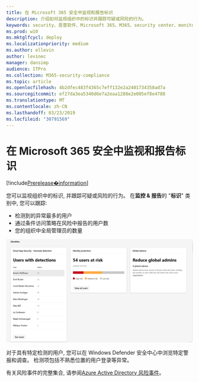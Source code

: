 ```yaml
---
title: 在 Microsoft 365 安全中监视和报告标识
description: 介绍如何监视组织中的标识并跟踪可疑或风险的行为。
keywords: security、恶意软件、Microsoft 365、M365、security center、monitor、report、identity
ms.prod: w10
ms.mktglfcycl: deploy
ms.localizationpriority: medium
ms.author: ellevin
author: levinec
manager: dansimp
audience: ITPro
ms.collection: M365-security-compliance
ms.topic: article
ms.openlocfilehash: 4b2dfec483f4365c7eff132e2a2401734358ad7a
ms.sourcegitcommit: ef27da3ea5340d6e7a2eaa1288e2e005ef8e4788
ms.translationtype: MT
ms.contentlocale: zh-CN
ms.lasthandoff: 03/23/2019
ms.locfileid: "30791569"
---
```

# <a name="monitor-and-report-identities-in-microsoft-365-security"></a>在 Microsoft 365 安全中监视和报告标识

[!include[Prerelease�information](prerelease.md)]

您可以监视组织中的标识, 并跟踪可疑或风险的行为。 在**监控 & 报告**的 "**标识**" 类别中, 您可以跟踪:

* 检测到的异常最多的用户
* 通过条件访问策略在风险中报告的用户数
* 您的组织中全局管理员的数量

!["监视 & 报告" 页的 "标识" 类别](./media/security-docs/identities.png)

对于具有特定检测的用户, 您可以在 Windows Defender 安全中心中浏览特定警报和调查。 检测项包括不熟悉位置的用户登录等异常。

有关风险事件的完整集合, 请参阅[Azure Active Directory 风险事件](https://docs.microsoft.com/azure/active-directory/reports-monitoring/concept-risk-events)。
